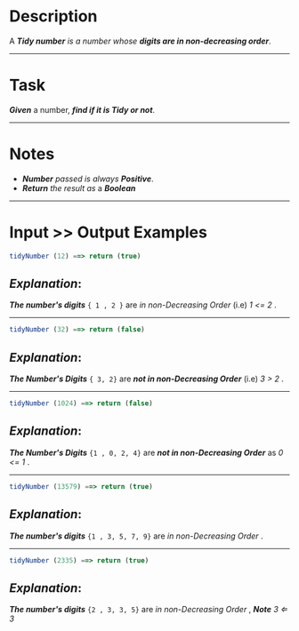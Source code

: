 # Description

A **_Tidy number_** _is a number whose_ **_digits are in non-decreasing order_**.

---

# Task

**_Given_** a number, **_find if it is Tidy or not_**.

---

# Notes

- **_Number_** _passed is always_ **_Positive_**.
- **_Return_** _the result as_ a **_Boolean_**

---

# Input >> Output Examples

```js
tidyNumber (12) ==> return (true)
```

## **_Explanation_**:

**_The number's digits_** `{ 1 , 2 }` are _in non-Decreasing Order_ (i.e) _1 <= 2_ .

---

```js
tidyNumber (32) ==> return (false)
```

## **_Explanation_**:

**_The Number's Digits_** `{ 3, 2}` are **_not in non-Decreasing Order_** (i.e) _3 > 2_ .

---

```js
tidyNumber (1024) ==> return (false)
```

## **_Explanation_**:

**_The Number's Digits_** `{1 , 0, 2, 4}` are **_not in non-Decreasing Order_** as _0 <= 1_ .

---

```js
tidyNumber (13579) ==> return (true)
```

## **_Explanation_**:

**_The number's digits_** `{1 , 3, 5, 7, 9}` are _in non-Decreasing Order_ .

---

```js
tidyNumber (2335) ==> return (true)
```

## **_Explanation_**:

**_The number's digits_** `{2 , 3, 3, 5}` are _in non-Decreasing Order_ , **_Note_** _3 ⇐ 3_
